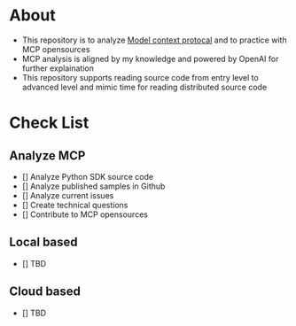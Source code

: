 # About
- This repository is to analyze [Model context protocal](https://github.com/modelcontextprotocol) and to practice with MCP opensources
- MCP analysis is aligned by my knowledge and powered by OpenAI for further explaination
- This repository supports reading source code from entry level to advanced level and mimic time for reading distributed source code

# Check List
## Analyze MCP
- [] Analyze Python SDK source code
- [] Analyze published samples in Github
- [] Analyze current issues
- [] Create technical questions
- [] Contribute to MCP opensources
## Local based
- [] TBD
## Cloud based
- [] TBD

